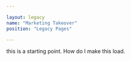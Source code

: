 ```yaml
---

layout: legacy
name: "Marketing Takeover"
position: "Legacy Pages"

---
```


this is a starting point.  How do I make this load.